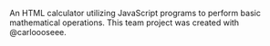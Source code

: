 An HTML calculator utilizing JavaScript programs to perform basic mathematical operations. This team project was created with @carloooseee.

